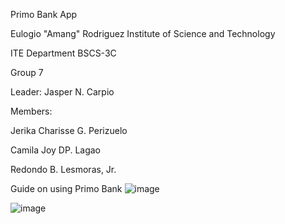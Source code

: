 Primo Bank App



Eulogio "Amang" Rodriguez Institute of Science and Technology 

ITE Department
BSCS-3C 




Group 7

Leader: Jasper N. Carpio

Members:

Jerika Charisse G. Perizuelo

Camila Joy DP. Lagao

Redondo B. Lesmoras, Jr.



Guide on using Primo Bank
![image](https://user-images.githubusercontent.com/109411689/180182398-82574d5e-75df-42db-b126-46ed7810fb02.png)

![image](https://user-images.githubusercontent.com/109411689/180182617-1d39a3c8-9650-48d6-877f-7259b1f2f844.png)


